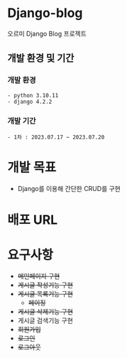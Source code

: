 # Django-blog
오르미 Django Blog 프로젝트

## 개발 환경 및 기간
### 개발 환경
```
- python 3.10.11
- django 4.2.2
```
### 개발 기간
```
- 1차 : 2023.07.17 ~ 2023.07.20
```

# 개발 목표
- Django를 이용해 간단한 CRUD를 구현

# 배포 URL


# 요구사항
- ~~메인페이지 구현~~
- ~~게시글 작성기능 구현~~
- ~~게시글 목록기능 구현~~
    - ~~페이징~~
- ~~게시글 삭제기능 구현~~
- 게시글 검색기능 구현
- ~~회원가입~~
- ~~로그인~~
- ~~로그아웃~~
